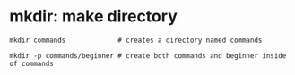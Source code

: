 # mkdir: make directory


```shell
mkdir commands             # creates a directory named commands

mkdir -p commands/beginner # create both commands and beginner inside of commands
```
